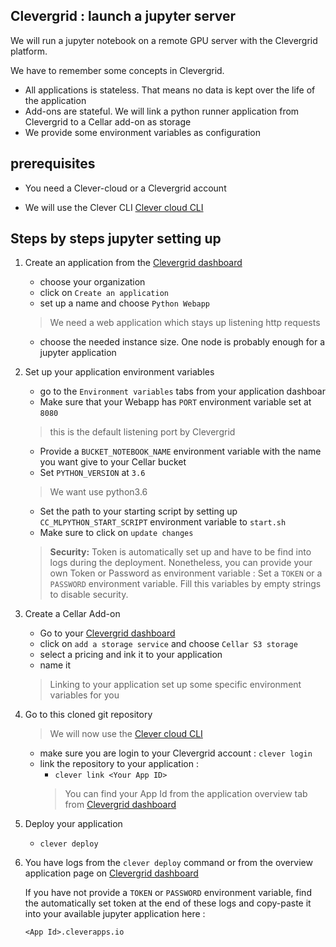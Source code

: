 Clevergrid : launch a jupyter server
---
We will run a jupyter notebook on a remote GPU server with the Clevergrid platform.

We have to remember some concepts in Clevergrid.

* All applications is stateless. That means no data is kept over the life of the application
* Add-ons are stateful. We will link a python runner application from Clevergrid to a Cellar add-on as storage
* We provide some environment variables as configuration


prerequisites
---
* You need a Clever-cloud or a Clevergrid account

* We will use the Clever CLI [Clever cloud CLI](https://www.clever-cloud.com/doc/clever-tools/getting_started/#installing-clever-tools)

Steps by steps jupyter setting up
----
1. Create an application from the [Clevergrid dashboard](https://dashboard.clevergrid.io/)
    * choose your organization
    * click on `Create an application`
    * set up a name and choose `Python Webapp`
    
    > We need a web application which stays up listening http requests
    
    * choose the needed instance size. One node is probably enough for a jupyter application

1. Set up your application environment variables
    * go to the  `Environment variables` tabs from your application dashboar
    * Make sure that your Webapp has `PORT` environment variable set at `8080`
    > this is the default listening port by Clevergrid
    * Provide a `BUCKET_NOTEBOOK_NAME` environment variable with the name you want give to your Cellar bucket
    * Set `PYTHON_VERSION` at `3.6`
    > We want use python3.6
    * Set the path to your starting script by setting up `CC_MLPYTHON_START_SCRIPT` environment variable to  `start.sh`
    * Make sure to click on `update changes`

    >  **Security:** Token is automatically set up and have to be find into logs during the deployment. Nonetheless, you
    can provide your own Token or Password as environment variable :
        Set a `TOKEN` or a `PASSWORD` environment variable. Fill this variables by empty strings to disable security. 


1. Create a Cellar Add-on
    * Go to your [Clevergrid dashboard](https://dashboard.clevergrid.io/)
    * click on `add a storage service` and choose `Cellar S3 storage`
    * select a pricing and ink it to your application
    * name it
    > Linking to your application set up some specific environment variables for you

1. Go to this cloned git repository
    > We will now use the [Clever cloud CLI](https://www.clever-cloud.com/doc/clever-tools/getting_started/#installing-clever-tools)
    * make sure you are login to your Clevergrid account : `clever login`
    * link the repository to your application :
       * `clever link <Your App ID>`
       > You can find your App Id from the application overview tab from [Clevergrid dashboard](https://dashboard.clevergrid.io/)

1. Deploy your application
    * `clever deploy`

1. You have logs from the `clever deploy` command or from the overview application page on [Clevergrid dashboard](https://dashboard.clevergrid.io/)

    If you have not provide a `TOKEN` or `PASSWORD` environment variable, find the automatically set token at the end of these logs and copy-paste it into your available jupyter application here :
    
       <App Id>.cleverapps.io
